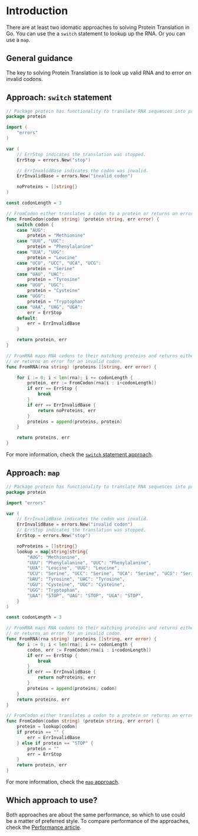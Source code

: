 # Introduction

There are at least two idomatic approaches to solving Protein Translation in Go.
You can use the a `switch` statement to lookup up the RNA.
Or you can use a `map`.

## General guidance

The key to solving Protein Translation is to look up valid RNA and to error on invalid codons.

## Approach: `switch` statement

```go
// Package protein has functionality to translate RNA sequences into proteins.
package protein

import (
	"errors"
)

var (
	// ErrStop indicates the translation was stopped.
	ErrStop = errors.New("stop")

	// ErrInvalidBase indicates the codon was invalid.
	ErrInvalidBase = errors.New("invalid codon")

	noProteins = []string{}
)

const codonLength = 3

// FromCodon either translates a codon to a protein or returns an error for a stop codon or invalid codon.
func FromCodon(codon string) (protein string, err error) {
	switch codon {
	case "AUG":
		protein = "Methionine"
	case "UUU", "UUC":
		protein = "Phenylalanine"
	case "UUA", "UUG":
		protein = "Leucine"
	case "UCU", "UCC", "UCA", "UCG":
		protein = "Serine"
	case "UAU", "UAC":
		protein = "Tyrosine"
	case "UGU", "UGC":
		protein = "Cysteine"
	case "UGG":
		protein = "Tryptophan"
	case "UAA", "UAG", "UGA":
		err = ErrStop
	default:
		err = ErrInvalidBase
	}

	return protein, err
}

// FromRNA maps RNA codons to their matching proteins and returns either the list of proteins
// or returns an error for an invalid codon.
func FromRNA(rna string) (proteins []string, err error) {

	for i := 0; i < len(rna); i += codonLength {
		protein, err := FromCodon(rna[i : i+codonLength])
		if err == ErrStop {
			break
		}
		if err == ErrInvalidBase {
			return noProteins, err
		}
		proteins = append(proteins, protein)
	}

	return proteins, err
}
```

For more information, check the [`switch` statement approach][approach-switch-statement].

## Approach: `map`

```go
// Package protein has functionality to translate RNA sequences into proteins.
package protein

import "errors"

var (
	// ErrInvalidBase indicates the codon was invalid.
	ErrInvalidBase = errors.New("invalid codon")
	// ErrStop indicates the translation was stopped.
	ErrStop = errors.New("stop")

	noProteins = []string{}
	lookup = map[string]string{
		"AUG": "Methionine",
		"UUU": "Phenylalanine", "UUC": "Phenylalanine",
		"UUA": "Leucine", "UUG": "Leucine",
		"UCU": "Serine", "UCC": "Serine", "UCA": "Serine", "UCG": "Serine",
		"UAU": "Tyrosine", "UAC": "Tyrosine",
		"UGU": "Cysteine", "UGC": "Cysteine",
		"UGG": "Tryptophan",
		"UAA": "STOP", "UAG": "STOP", "UGA": "STOP",
	}
)

const codonLength = 3

// FromRNA maps RNA codons to their matching proteins and returns either the list of proteins
// or returns an error for an invalid codon.
func FromRNA(rna string) (proteins []string, err error) {
	for i := 0; i < len(rna); i += codonLength {
		codon, err := FromCodon(rna[i : i+codonLength])
		if err == ErrStop {
			break
		}
		if err == ErrInvalidBase {
			return noProteins, err
		}
		proteins = append(proteins, codon)
	}
	return proteins, err
}

// FromCodon either translates a codon to a protein or returns an error for a stop codon or invalid codon.
func FromCodon(codon string) (protein string, err error) {
	protein = lookup[codon]
	if protein == "" {
		err = ErrInvalidBase
	} else if protein == "STOP" {
		protein = ""
		err = ErrStop
	}
	return protein, err
}
```

For more information, check the [`map` approach][approach-map].

## Which approach to use?

Both approaches are about the same performance, so which to use could be a matter of preferred style.
To compare performance of the approaches, check the [Performance article][article-performance].

[approach-switch-statement]: https://exercism.org/tracks/go/exercises/protein-translation/approaches/switch-statement
[approach-map]: https://exercism.org/tracks/go/exercises/protein-translation/approaches/map
[article-performance]: https://exercism.org/tracks/go/exercises/protein-translation/articles/performance
